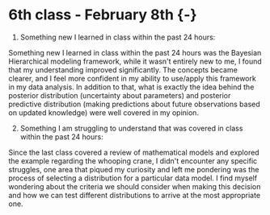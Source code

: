 # 6th class - February 8th {-}

1. Something new I learned in class within the past 24 hours: 

Something new I learned in class within the past 24 hours was the Bayesian Hierarchical modeling framework, while it wasn't entirely new to me, I found that my understanding improved significantly. The concepts became clearer, and I feel more confident in my ability to use/apply this framework in my data analysis. In addition to that, what is exactly the idea behind the posterior distribution (uncertainty about parameters) and posterior predictive distribution (making predictions about future observations based on updated knowledge) were well covered in my opinion. 

2. Something I am struggling to understand that was covered in class within the past 24 hours:

Since the last class covered a review of mathematical models and explored the example regarding the whooping crane, I didn't encounter any specific struggles, one area that piqued my curiosity and left me pondering was the process of selecting a distribution for a particular data model. I find myself wondering about the criteria we should consider when making this decision and how we can test different distributions to arrive at the most appropriate one.

